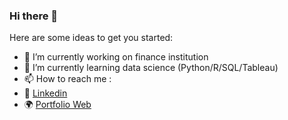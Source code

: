 ### Hi there 👋

Here are some ideas to get you started:

- 🔭 I’m currently working on finance institution
- 🌱 I’m currently learning data science (Python/R/SQL/Tableau)
- 📫 How to reach me :
-  🔗 [Linkedin](https://www.linkedin.com/in/dhia-fauziyah-salsabila/) 
-  🌍 [Portfolio Web](https://dhiafs1510.wixsite.com/portfolio)
